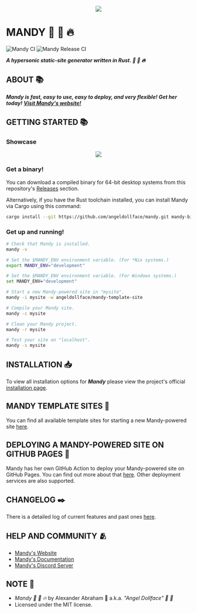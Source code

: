 <p align="center">
 <img src="https://raw.githubusercontent.com/angeldollface/mandy/main/assets/banner/banner.png"/>
</p>

# MANDY :rocket: :pill: :fire:

![Mandy CI](https://github.com/angeldollface/mandy/actions/workflows/rust.yml/badge.svg)
![Mandy Release CI](https://github.com/angeldollface/mandy/actions/workflows/release.yml/badge.svg)

***A hypersonic static-site generator written in Rust. :rocket: :pill: :fire:***

## ABOUT :books:

***Mandy is fast, easy to use, easy to deploy, and very flexible! Get her today!***
***[Visit Mandy's website!](https://angeldollface.boo/mandys-house)***

## GETTING STARTED :books:

### Showcase

<p align="center">
 <img src="https://raw.githubusercontent.com/angeldollface/mandy/main/assets/showcase/showcase.gif"/>
</p>

### Get a binary!

You can download a compiled binary for 64-bit desktop systems from this repository's [Releases](https://github.com/angeldollface/mandy/releases) section.

Alternatively, if you have the Rust toolchain installed, you can install Mandy via Cargo using this command:

```bash
cargo install --git https://github.com/angeldollface/mandy.git mandy-bin --tag v.0.3.4
```

### Get up and running!

```bash
# Check that Mandy is installed.
mandy -v

# Set the $MANDY_ENV environment variable. (For *Nix systems.)
export MANDY_ENV="development"

# Set the $MANDY_ENV environment variable. (For Windows systems.)
set MANDY_ENV="development"

# Start a new Mandy-powered site in "mysite".
mandy -i mysite -w angeldollface/mandy-template-site

# Compile your Mandy site.
mandy -c mysite

# Clean your Mandy project.
mandy -r mysite

# Test your site on "localhost".
mandy -s mysite
```

## INSTALLATION :inbox_tray:

To view all installation options for ***Mandy*** please view the project's official [installation page](https://angeldollface.boo/mandys-house/documentation/installation/).

## MANDY TEMPLATE SITES :art:

You can find all available template sites for starting a new Mandy-powered site [here](https://angeldollface.boo/mandys-house/content/templates/).

## DEPLOYING A MANDY-POWERED SITE ON GITHUB PAGES :rocket:

Mandy has her own GitHub Action to deploy your Mandy-powered site on GitHub Pages. You can find out more about that [here](https://angeldollface.boo/mandys-house/documentation/deployment/). Other deployment services are also supported.

## CHANGELOG :black_nib:

There is a detailed log of current features and past ones [here](https://angeldollface.boo/mandys-house/content/releases/).

## HELP AND COMMUNITY :people_hugging:

- [Mandy's Website](https://angeldollface.boo/mandys-house)
- [Mandy's Documentation](https://angeldollface.boo/mandys-house/content/documentation/)
- [Mandy's Discord Server](https://discord.gg/Wv3NpfBDk6)

## NOTE :scroll:

- *Mandy :rocket: :pill: :fire:* by Alexander Abraham :black_heart: a.k.a. *"Angel Dollface" :dolls: :ribbon:*
- Licensed under the MIT license.
